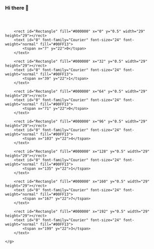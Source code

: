 ### Hi there 👋

<!--
**kasraone/kasraone** is a ✨ _special_ ✨ repository because its `README.md` (this file) appears on your GitHub profile.

Here are some ideas to get you started:

- 🔭 I’m currently working on ...
- 🌱 I’m currently learning ...
- 👯 I’m looking to collaborate on ...
- 🤔 I’m looking for help with ...
- 💬 Ask me about ...
- 📫 How to reach me: ...
- 😄 Pronouns: ...
- ⚡ Fun fact: ...
-->



<?xml version="1.0" encoding="UTF-8"?>
<svg width="224px" height="30px" version="1.1" xmlns="http://www.w3.org/2000/svg" xmlns:xlink="http://www.w3.org/1999/xlink">
    <title>Count</title>
    <g id="Page-1" stroke="none" stroke-width="1" fill="none" fill-rule="evenodd">
      
        
        
        
        
        
        
        
        <rect id="Rectangle" fill="#000000" x="0" y="0.5" width="29" height="29"></rect>
        <text id="0" font-family="Courier" font-size="24" font-weight="normal" fill="#00FF13">
            <tspan x="7" y="22">0</tspan>
        </text>

        <rect id="Rectangle" fill="#000000" x="32" y="0.5" width="29" height="29"></rect>
        <text id="0" font-family="Courier" font-size="24" font-weight="normal" fill="#00FF13">
            <tspan x="39" y="22">1</tspan>
        </text>

        <rect id="Rectangle" fill="#000000" x="64" y="0.5" width="29" height="29"></rect>
        <text id="0" font-family="Courier" font-size="24" font-weight="normal" fill="#00FF13">
            <tspan x="71" y="22">0</tspan>
        </text>

        <rect id="Rectangle" fill="#000000" x="96" y="0.5" width="29" height="29"></rect>
        <text id="0" font-family="Courier" font-size="24" font-weight="normal" fill="#00FF13">
            <tspan x="103" y="22">4</tspan>
        </text>

        <rect id="Rectangle" fill="#000000" x="128" y="0.5" width="29" height="29"></rect>
        <text id="0" font-family="Courier" font-size="24" font-weight="normal" fill="#00FF13">
            <tspan x="135" y="22">1</tspan>
        </text>

        <rect id="Rectangle" fill="#000000" x="160" y="0.5" width="29" height="29"></rect>
        <text id="0" font-family="Courier" font-size="24" font-weight="normal" fill="#00FF13">
            <tspan x="167" y="22">7</tspan>
        </text>

        <rect id="Rectangle" fill="#000000" x="192" y="0.5" width="29" height="29"></rect>
        <text id="0" font-family="Courier" font-size="24" font-weight="normal" fill="#00FF13">
            <tspan x="199" y="22">3</tspan>
        </text>

    </g>
</svg>
